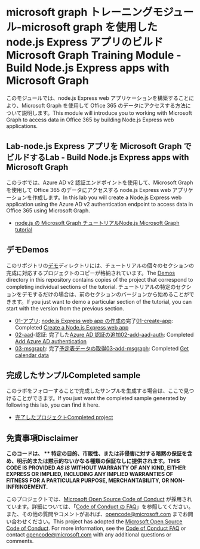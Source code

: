 # <a name="microsoft-graph-training-module---build-nodejs-express-apps-with-microsoft-graph"></a><span data-ttu-id="0eae6-101">microsoft graph トレーニングモジュール-microsoft graph を使用した node.js Express アプリのビルド</span><span class="sxs-lookup"><span data-stu-id="0eae6-101">Microsoft Graph Training Module - Build Node.js Express apps with Microsoft Graph</span></span>

<span data-ttu-id="0eae6-102">このモジュールでは、node.js Express web アプリケーションを構築することにより、Microsoft Graph を使用して Office 365 のデータにアクセスする方法について説明します。</span><span class="sxs-lookup"><span data-stu-id="0eae6-102">This module will introduce you to working with Microsoft Graph to access data in Office 365 by building Node.js Express web applications.</span></span>

## <a name="lab---build-nodejs-express-apps-with-microsoft-graph"></a><span data-ttu-id="0eae6-103">Lab-node.js Express アプリを Microsoft Graph でビルドする</span><span class="sxs-lookup"><span data-stu-id="0eae6-103">Lab - Build Node.js Express apps with Microsoft Graph</span></span>

<span data-ttu-id="0eae6-104">このラボでは、Azure AD v2 認証エンドポイントを使用して、Microsoft Graph を使用して Office 365 のデータにアクセスする node.js Express web アプリケーションを作成します。</span><span class="sxs-lookup"><span data-stu-id="0eae6-104">In this lab you will create a Node.js Express web application using the Azure AD v2 authentication endpoint to access data in Office 365 using Microsoft Graph.</span></span>

- [<span data-ttu-id="0eae6-105">node.js の Microsoft Graph チュートリアル</span><span class="sxs-lookup"><span data-stu-id="0eae6-105">Node.js Microsoft Graph tutorial</span></span>](https://docs.microsoft.com/graph/training/node-tutorial)

## <a name="demos"></a><span data-ttu-id="0eae6-106">デモ</span><span class="sxs-lookup"><span data-stu-id="0eae6-106">Demos</span></span>

<span data-ttu-id="0eae6-107">このリポジトリの[デモ](./Demos)ディレクトリには、チュートリアルの個々のセクションの完成に対応するプロジェクトのコピーが格納されています。</span><span class="sxs-lookup"><span data-stu-id="0eae6-107">The [Demos](./Demos) directory in this repository contains copies of the project that correspond to completing individual sections of the tutorial.</span></span> <span data-ttu-id="0eae6-108">チュートリアルの特定のセクションをデモするだけの場合は、前のセクションのバージョンから始めることができます。</span><span class="sxs-lookup"><span data-stu-id="0eae6-108">If you just want to demo a particular section of the tutorial, you can start with the version from the previous section.</span></span>

- <span data-ttu-id="0eae6-109">[01-アプリ](Demos/01-create-app): [node.js Express web app の作成の](https://docs.microsoft.com/graph/training/node-tutorial?tutorial-step=1)完了</span><span class="sxs-lookup"><span data-stu-id="0eae6-109">[01-create-app](Demos/01-create-app): Completed [Create a Node.js Express web app](https://docs.microsoft.com/graph/training/node-tutorial?tutorial-step=1)</span></span>
- <span data-ttu-id="0eae6-110">[02-aad](Demos/02-add-aad-auth)-認証: 完了した[Azure AD 認証の追加](https://docs.microsoft.com/graph/training/node-tutorial?tutorial-step=3)</span><span class="sxs-lookup"><span data-stu-id="0eae6-110">[02-add-aad-auth](Demos/02-add-aad-auth): Completed [Add Azure AD authentication](https://docs.microsoft.com/graph/training/node-tutorial?tutorial-step=3)</span></span>
- <span data-ttu-id="0eae6-111">[03-msgraph](Demos/03-add-msgraph): 完了[予定表データの取得](https://docs.microsoft.com/graph/training/node-tutorial?tutorial-step=4)</span><span class="sxs-lookup"><span data-stu-id="0eae6-111">[03-add-msgraph](Demos/03-add-msgraph): Completed [Get calendar data](https://docs.microsoft.com/graph/training/node-tutorial?tutorial-step=4)</span></span>

## <a name="completed-sample"></a><span data-ttu-id="0eae6-112">完成したサンプル</span><span class="sxs-lookup"><span data-stu-id="0eae6-112">Completed sample</span></span>

<span data-ttu-id="0eae6-113">このラボをフォローすることで完成したサンプルを生成する場合は、ここで見つけることができます。</span><span class="sxs-lookup"><span data-stu-id="0eae6-113">If you just want the completed sample generated by following this lab, you can find it here.</span></span>

- [<span data-ttu-id="0eae6-114">完了したプロジェクト</span><span class="sxs-lookup"><span data-stu-id="0eae6-114">Completed project</span></span>](Demos/03-add-msgraph)

## <a name="disclaimer"></a><span data-ttu-id="0eae6-115">免責事項</span><span class="sxs-lookup"><span data-stu-id="0eae6-115">Disclaimer</span></span>

<span data-ttu-id="0eae6-116">**このコードは、 \*\* 特定の目的、市販性、または非侵害に対する暗黙の保証を含め、明示的または黙示的ないかなる種類の保証なしに提供されます。**</span><span class="sxs-lookup"><span data-stu-id="0eae6-116">**THIS CODE IS PROVIDED *AS IS* WITHOUT WARRANTY OF ANY KIND, EITHER EXPRESS OR IMPLIED, INCLUDING ANY IMPLIED WARRANTIES OF FITNESS FOR A PARTICULAR PURPOSE, MERCHANTABILITY, OR NON-INFRINGEMENT.**</span></span>

<span data-ttu-id="0eae6-p102">このプロジェクトでは、[Microsoft Open Source Code of Conduct](https://opensource.microsoft.com/codeofconduct/) が採用されています。詳細については、「[Code of Conduct の FAQ](https://opensource.microsoft.com/codeofconduct/faq/)」を参照してください。また、その他の質問やコメントがあれば、[opencode@microsoft.com](mailto:opencode@microsoft.com) までお問い合わせください。</span><span class="sxs-lookup"><span data-stu-id="0eae6-p102">This project has adopted the [Microsoft Open Source Code of Conduct](https://opensource.microsoft.com/codeofconduct/). For more information, see the [Code of Conduct FAQ](https://opensource.microsoft.com/codeofconduct/faq/) or contact [opencode@microsoft.com](mailto:opencode@microsoft.com) with any additional questions or comments.</span></span>